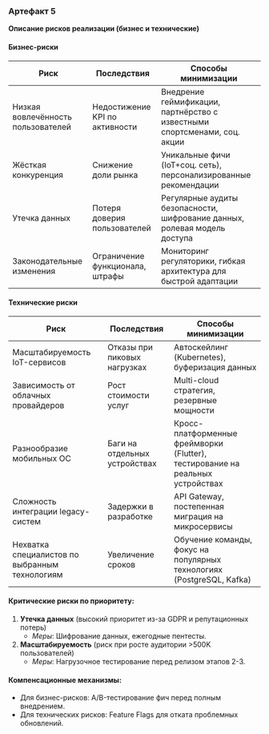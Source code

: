 ### Артефакт 5
**Описание рисков реализации (бизнес и технические)**

#### Бизнес-риски

| Риск                          | Последствия                     | Способы минимизации                     |
|-------------------------------|---------------------------------|-----------------------------------------|
| Низкая вовлечённость пользователей | Недостижение KPI по активности  | Внедрение геймификации, партнёрство с известными спортсменами, соц. акции |
| Жёсткая конкуренция           | Снижение доли рынка             | Уникальные фичи (IoT+соц. сеть), персонализированные рекомендации |
| Утечка данных                 | Потеря доверия пользователей    | Регулярные аудиты безопасности, шифрование данных, ролевая модель доступа |
| Законодательные изменения     | Ограничение функционала, штрафы | Мониторинг регуляторики, гибкая архитектура для быстрой адаптации |

#### Технические риски

| Риск                          | Последствия                     | Способы минимизации                     |
|-------------------------------|---------------------------------|-----------------------------------------|
| Масштабируемость IoT-сервисов | Отказы при пиковых нагрузках    | Автоскейлинг (Kubernetes), буферизация данных |
| Зависимость от облачных провайдеров | Рост стоимости услуг       | Multi-cloud стратегия, резервные мощности |
| Разнообразие мобильных ОС     | Баги на отдельных устройствах   | Кросс-платформенные фреймворки (Flutter), тестирование на реальных устройствах |
| Сложность интеграции legacy-систем | Задержки в разработке     | API Gateway, постепенная миграция на микросервисы |
| Нехватка специалистов по выбранным технологиям | Увеличение сроков | Обучение команды, фокус на популярных технологиях (PostgreSQL, Kafka) |

#### Критические риски по приоритету:
1. **Утечка данных** (высокий приоритет из-за GDPR и репутационных потерь)
    - *Меры*: Шифрование данных, ежегодные пентесты.
2. **Масштабируемость** (риск при росте аудитории >500K пользователей)
    - *Меры*: Нагрузочное тестирование перед релизом этапов 2-3.

#### Компенсационные механизмы:
- Для бизнес-рисков: A/B-тестирование фич перед полным внедрением.
- Для технических рисков: Feature Flags для отката проблемных обновлений.  